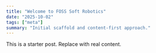 ```yaml
---
title: "Welcome to FOSS Soft Robotics"
date: "2025-10-02"
tags: ["meta"]
summary: "Initial scaffold and content-first approach."
---
```


This is a starter post. Replace with real content.
